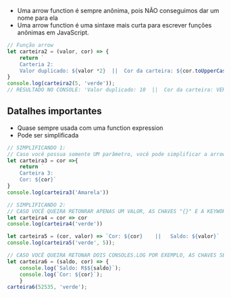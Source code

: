 * Uma arrow function é sempre anônima, pois NÃO conseguimos dar um nome para ela
* Uma arrow function é uma sintaxe mais curta para escrever funções anônimas em JavaScript.

```js
// Função arrow
let carteira2 = (valor, cor) => {
    return `
    Carteria 2:
    Valor duplicado: ${valor *2}  ||  Cor da carteira: ${cor.toUpperCase()}`
}
console.log(carteira2(5, 'verde'));
// RESULTADO NO CONSOLE: 'Valor duplicado: 10  ||  Cor da carteira: VERDE'
```



## Datalhes importantes
* Quase sempre usada com uma function expression
* Pode ser simplificada



```js
// SIMPLIFICANDO 1:
// Caso você possua somente UM parâmetro, você pode simplificar a arrow function tirando os "()":
let carteira3 = cor =>{ 
    return `
    Carteira 3:
    Cor: ${cor}`
}
console.log(carteira3('Amarela'))
```


```js
// SIMPLIFICANDO 2:
// CASO VOCÊ QUEIRA RETONRAR APENAS UM VALOR, AS CHAVES "{}" E A KEYWORD "RETURN" NÃO SÃO NECESSÁRIAS
let carteira4 = cor => cor 
console.log(carteira4('verde'))

let carteira5 = (cor, valor) => `Cor: ${cor}    ||   Saldo: ${valor}`
console.log(carteira5('verde', 5));
```

```js
// CASO VOCÊ QUEIRA RETONAR DOIS CONSOLES.LOG POR EXEMPLO, AS CHAVES SERÃO NECESSÁRIAS
let carteira6 = (saldo, cor) => {
    console.log(`Saldo: R$${saldo}`); 
    console.log(`Cor: ${cor}`);
    }
carteira6(52535, 'verde');
```